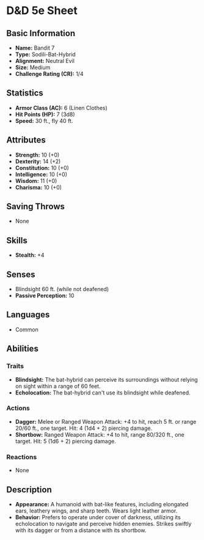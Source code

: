 # D&D 5e Sheet
## Basic Information
- **Name:** Bandit 7
- **Type:** Sodili-Bat-Hybrid
- **Alignment:** Neutral Evil
- **Size:** Medium
- **Challenge Rating (CR):** 1/4

## Statistics
- **Armor Class (AC):** 6 (Linen Clothes)
- **Hit Points (HP):** 7 (3d8)
- **Speed:** 30 ft., fly 40 ft.

## Attributes
- **Strength:** 10 (+0)
- **Dexterity:** 14 (+2)
- **Constitution:** 10 (+0)
- **Intelligence:** 10 (+0)
- **Wisdom:** 11 (+0)
- **Charisma:** 10 (+0)

## Saving Throws
- None

## Skills
- **Stealth:** +4

## Senses
- Blindsight 60 ft. (while not deafened)
- **Passive Perception:** 10

## Languages
- Common

## Abilities
### Traits
- **Blindsight:** The bat-hybrid can perceive its surroundings without relying on sight within a range of 60 feet.
- **Echolocation:** The bat-hybrid can't use its blindsight while deafened.

### Actions
- **Dagger:** Melee or Ranged Weapon Attack: +4 to hit, reach 5 ft. or range 20/60 ft., one target. Hit: 4 (1d4 + 2) piercing damage.
- **Shortbow:** Ranged Weapon Attack: +4 to hit, range 80/320 ft., one target. Hit: 5 (1d6 + 2) piercing damage.

### Reactions
- None

## Description
- **Appearance:** A humanoid with bat-like features, including elongated ears, leathery wings, and sharp teeth. Wears light leather armor.
- **Behavior:** Prefers to operate under cover of darkness, utilizing its echolocation to navigate and perceive hidden enemies. Strikes swiftly with its dagger or from a distance with its shortbow.
